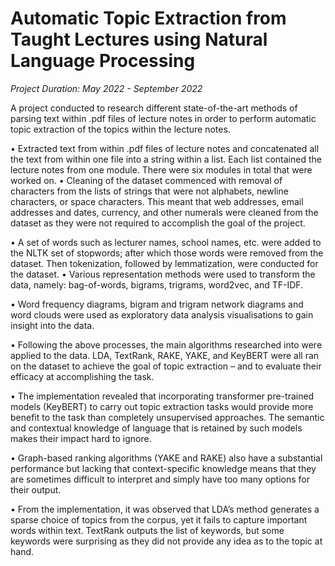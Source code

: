 # Automatic Topic Extraction from Taught Lectures using Natural Language Processing 

*Project Duration: May 2022 - September 2022*


A project conducted to research different state-of-the-art methods of parsing text within .pdf files of lecture notes in order to perform automatic topic extraction of the topics within the lecture notes.



•	Extracted text from within .pdf files of lecture notes and concatenated all the text from within one file into a string within a list. Each list contained the lecture notes from one module. There were six modules in total that were worked on.
•	Cleaning of the dataset commenced with removal of characters from the lists of strings that were not alphabets, newline characters, or space characters. This meant that web addresses, email addresses and dates, currency, and other numerals were cleaned from the dataset as they were not required to accomplish the goal of the project.

•	A set of words such as lecturer names, school names, etc. were added to the NLTK set of stopwords; after which those words were removed from the dataset. Then tokenization, followed by lemmatization, were conducted for the dataset.
•	Various representation methods were used to transform the data, namely: bag-of-words, bigrams, trigrams, word2vec, and TF-IDF.

•	Word frequency diagrams, bigram and trigram network diagrams and word clouds were used as exploratory data analysis visualisations to gain insight into the data.

•	Following the above processes, the main algorithms researched into were applied to the data. LDA, TextRank, RAKE, YAKE, and KeyBERT were all ran on the dataset to achieve the goal of topic extraction – and to evaluate their efficacy at accomplishing the task.

•	The implementation revealed that incorporating transformer pre-trained models (KeyBERT) to carry out topic extraction tasks would provide more benefit to the task than completely unsupervised approaches. The semantic and contextual knowledge of language that is retained by such models makes their impact hard to ignore. 

•	Graph-based ranking algorithms (YAKE and RAKE) also have a substantial performance but lacking that context-specific knowledge means that they are sometimes difficult to interpret and simply have too many options for their output. 

•	From the implementation, it was observed that LDA’s method generates a sparse choice of topics from the corpus, yet it fails to capture important words within text. TextRank outputs the list of keywords, but some keywords were surprising as they did not provide any idea as to the topic at hand. 


